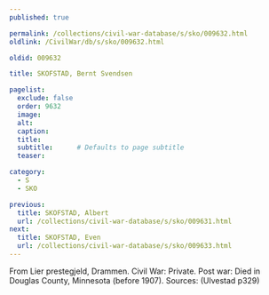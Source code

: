 ```yaml
---
published: true

permalink: /collections/civil-war-database/s/sko/009632.html
oldlink: /CivilWar/db/s/sko/009632.html

oldid: 009632

title: SKOFSTAD, Bernt Svendsen

pagelist:
  exclude: false
  order: 9632
  image: 
  alt:
  caption:
  title:
  subtitle:      # Defaults to page subtitle
  teaser:

category: 
  - S 
  - SKO

previous:
  title: SKOFSTAD, Albert
  url: /collections/civil-war-database/s/sko/009631.html  
next:
  title: SKOFSTAD, Even
  url: /collections/civil-war-database/s/sko/009633.html   
---
```

From Lier prestegjeld, Drammen. Civil War: Private. Post war: Died in Douglas County, Minnesota (before 1907). Sources: (Ulvestad p329)